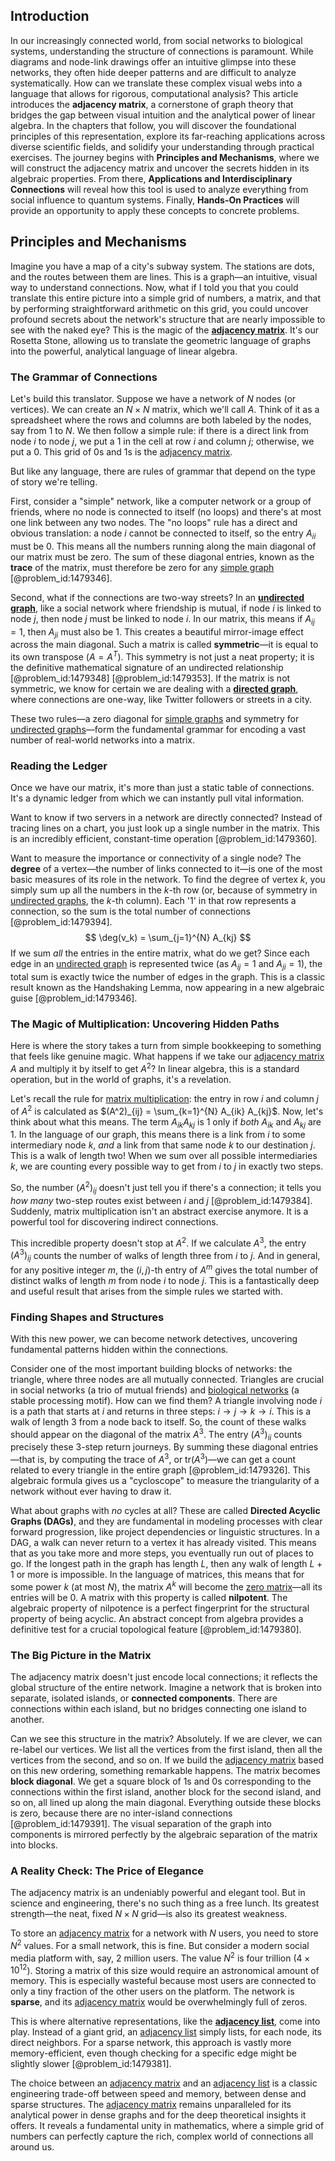 ## Introduction
In our increasingly connected world, from social networks to biological systems, understanding the structure of connections is paramount. While diagrams and node-link drawings offer an intuitive glimpse into these networks, they often hide deeper patterns and are difficult to analyze systematically. How can we translate these complex visual webs into a language that allows for rigorous, computational analysis? This article introduces the **adjacency matrix**, a cornerstone of graph theory that bridges the gap between visual intuition and the analytical power of linear algebra. In the chapters that follow, you will discover the foundational principles of this representation, explore its far-reaching applications across diverse scientific fields, and solidify your understanding through practical exercises. The journey begins with **Principles and Mechanisms**, where we will construct the adjacency matrix and uncover the secrets hidden in its algebraic properties. From there, **Applications and Interdisciplinary Connections** will reveal how this tool is used to analyze everything from social influence to quantum systems. Finally, **Hands-On Practices** will provide an opportunity to apply these concepts to concrete problems.

## Principles and Mechanisms

Imagine you have a map of a city's subway system. The stations are dots, and the routes between them are lines. This is a graph—an intuitive, visual way to understand connections. Now, what if I told you that you could translate this entire picture into a simple grid of numbers, a matrix, and that by performing straightforward arithmetic on this grid, you could uncover profound secrets about the network's structure that are nearly impossible to see with the naked eye? This is the magic of the **[adjacency matrix](@article_id:150516)**. It's our Rosetta Stone, allowing us to translate the geometric language of graphs into the powerful, analytical language of linear algebra.

### The Grammar of Connections

Let's build this translator. Suppose we have a network of $N$ nodes (or vertices). We can create an $N \times N$ matrix, which we'll call $A$. Think of it as a spreadsheet where the rows and columns are both labeled by the nodes, say from $1$ to $N$. We then follow a simple rule: if there is a direct link from node $i$ to node $j$, we put a 1 in the cell at row $i$ and column $j$; otherwise, we put a 0. This grid of 0s and 1s is the [adjacency matrix](@article_id:150516).

But like any language, there are rules of grammar that depend on the type of story we're telling.

First, consider a "simple" network, like a computer network or a group of friends, where no node is connected to itself (no loops) and there's at most one link between any two nodes. The "no loops" rule has a direct and obvious translation: a node $i$ cannot be connected to itself, so the entry $A_{ii}$ must be 0. This means all the numbers running along the main diagonal of our matrix must be zero. The sum of these diagonal entries, known as the **trace** of the matrix, must therefore be zero for any [simple graph](@article_id:274782) [@problem_id:1479346].

Second, what if the connections are two-way streets? In an **[undirected graph](@article_id:262541)**, like a social network where friendship is mutual, if node $i$ is linked to node $j$, then node $j$ must be linked to node $i$. In our matrix, this means if $A_{ij} = 1$, then $A_{ji}$ must also be 1. This creates a beautiful mirror-image effect across the main diagonal. Such a matrix is called **symmetric**—it is equal to its own transpose ($A = A^T$). This symmetry is not just a neat property; it is the definitive mathematical signature of an undirected relationship [@problem_id:1479348] [@problem_id:1479353]. If the matrix is not symmetric, we know for certain we are dealing with a **[directed graph](@article_id:265041)**, where connections are one-way, like Twitter followers or streets in a city.

These two rules—a zero diagonal for [simple graphs](@article_id:274388) and symmetry for [undirected graphs](@article_id:270411)—form the fundamental grammar for encoding a vast number of real-world networks into a matrix.

### Reading the Ledger

Once we have our matrix, it's more than just a static table of connections. It's a dynamic ledger from which we can instantly pull vital information.

Want to know if two servers in a network are directly connected? Instead of tracing lines on a chart, you just look up a single number in the matrix. This is an incredibly efficient, constant-time operation [@problem_id:1479360].

Want to measure the importance or connectivity of a single node? The **degree** of a vertex—the number of links connected to it—is one of the most basic measures of its role in the network. To find the degree of vertex $k$, you simply sum up all the numbers in the $k$-th row (or, because of symmetry in [undirected graphs](@article_id:270411), the $k$-th column). Each '1' in that row represents a connection, so the sum is the total number of connections [@problem_id:1479394].
$$ \deg(v_k) = \sum_{j=1}^{N} A_{kj} $$
If we sum *all* the entries in the entire matrix, what do we get? Since each edge in an [undirected graph](@article_id:262541) is represented twice (as $A_{ij}=1$ and $A_{ji}=1$), the total sum is exactly twice the number of edges in the graph. This is a classic result known as the Handshaking Lemma, now appearing in a new algebraic guise [@problem_id:1479346].

### The Magic of Multiplication: Uncovering Hidden Paths

Here is where the story takes a turn from simple bookkeeping to something that feels like genuine magic. What happens if we take our [adjacency matrix](@article_id:150516) $A$ and multiply it by itself to get $A^2$? In linear algebra, this is a standard operation, but in the world of graphs, it's a revelation.

Let's recall the rule for [matrix multiplication](@article_id:155541): the entry in row $i$ and column $j$ of $A^2$ is calculated as $(A^2)_{ij} = \sum_{k=1}^{N} A_{ik} A_{kj}$. Now, let's think about what this means. The term $A_{ik} A_{kj}$ is 1 only if *both* $A_{ik}$ and $A_{kj}$ are 1. In the language of our graph, this means there is a link from $i$ to some intermediary node $k$, *and* a link from that same node $k$ to our destination $j$. This is a walk of length two! When we sum over all possible intermediaries $k$, we are counting every possible way to get from $i$ to $j$ in exactly two steps.

So, the number $(A^2)_{ij}$ doesn't just tell you if there's a connection; it tells you *how many* two-step routes exist between $i$ and $j$ [@problem_id:1479384]. Suddenly, matrix multiplication isn't an abstract exercise anymore. It is a powerful tool for discovering indirect connections.

This incredible property doesn't stop at $A^2$. If we calculate $A^3$, the entry $(A^3)_{ij}$ counts the number of walks of length three from $i$ to $j$. And in general, for any positive integer $m$, the $(i,j)$-th entry of $A^m$ gives the total number of distinct walks of length $m$ from node $i$ to node $j$. This is a fantastically deep and useful result that arises from the simple rules we started with.

### Finding Shapes and Structures

With this new power, we can become network detectives, uncovering fundamental patterns hidden within the connections.

Consider one of the most important building blocks of networks: the triangle, where three nodes are all mutually connected. Triangles are crucial in social networks (a trio of mutual friends) and [biological networks](@article_id:267239) (a stable processing motif). How can we find them? A triangle involving node $i$ is a path that starts at $i$ and returns in three steps: $i \to j \to k \to i$. This is a walk of length 3 from a node back to itself. So, the count of these walks should appear on the diagonal of the matrix $A^3$. The entry $(A^3)_{ii}$ counts precisely these 3-step return journeys. By summing these diagonal entries—that is, by computing the trace of $A^3$, or $\text{tr}(A^3)$—we can get a count related to every triangle in the entire graph [@problem_id:1479326]. This algebraic formula gives us a "cycloscope" to measure the triangularity of a network without ever having to draw it.

What about graphs with *no* cycles at all? These are called **Directed Acyclic Graphs (DAGs)**, and they are fundamental in modeling processes with clear forward progression, like project dependencies or linguistic structures. In a DAG, a walk can never return to a vertex it has already visited. This means that as you take more and more steps, you eventually run out of places to go. If the longest path in the graph has length $L$, then any walk of length $L+1$ or more is impossible. In the language of matrices, this means that for some power $k$ (at most $N$), the matrix $A^k$ will become the [zero matrix](@article_id:155342)—all its entries will be 0. A matrix with this property is called **nilpotent**. The algebraic property of nilpotence is a perfect fingerprint for the structural property of being acyclic. An abstract concept from algebra provides a definitive test for a crucial topological feature [@problem_id:1479380].

### The Big Picture in the Matrix

The adjacency matrix doesn't just encode local connections; it reflects the global structure of the entire network. Imagine a network that is broken into separate, isolated islands, or **connected components**. There are connections within each island, but no bridges connecting one island to another.

Can we see this structure in the matrix? Absolutely. If we are clever, we can re-label our vertices. We list all the vertices from the first island, then all the vertices from the second, and so on. If we build the [adjacency matrix](@article_id:150516) based on this new ordering, something remarkable happens. The matrix becomes **block diagonal**. We get a square block of 1s and 0s corresponding to the connections within the first island, another block for the second island, and so on, all lined up along the main diagonal. Everything outside these blocks is zero, because there are no inter-island connections [@problem_id:1479391]. The visual separation of the graph into components is mirrored perfectly by the algebraic separation of the matrix into blocks.

### A Reality Check: The Price of Elegance

The adjacency matrix is an undeniably powerful and elegant tool. But in science and engineering, there's no such thing as a free lunch. Its greatest strength—the neat, fixed $N \times N$ grid—is also its greatest weakness.

To store an [adjacency matrix](@article_id:150516) for a network with $N$ users, you need to store $N^2$ values. For a small network, this is fine. But consider a modern social media platform with, say, 2 million users. The value $N^2$ is four trillion ($4 \times 10^{12}$). Storing a matrix of this size would require an astronomical amount of memory. This is especially wasteful because most users are connected to only a tiny fraction of the other users on the platform. The network is **sparse**, and its [adjacency matrix](@article_id:150516) would be overwhelmingly full of zeros.

This is where alternative representations, like the **[adjacency list](@article_id:266380)**, come into play. Instead of a giant grid, an [adjacency list](@article_id:266380) simply lists, for each node, its direct neighbors. For a sparse network, this approach is vastly more memory-efficient, even though checking for a specific edge might be slightly slower [@problem_id:1479381].

The choice between an [adjacency matrix](@article_id:150516) and an [adjacency list](@article_id:266380) is a classic engineering trade-off between speed and memory, between dense and sparse structures. The [adjacency matrix](@article_id:150516) remains unparalleled for its analytical power in dense graphs and for the deep theoretical insights it offers. It reveals a fundamental unity in mathematics, where a simple grid of numbers can perfectly capture the rich, complex world of connections all around us.